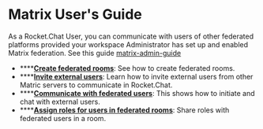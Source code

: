 # Matrix User's Guide

As a Rocket.Chat User, you can communicate with users of other federated platforms provided your workspace Administrator has set up and enabled Matrix federation. See this guide [matrix-admin-guide](../matrix-admin-guide/ "mention")

* \*\*\*\*[**Create federated rooms**](create-a-federated-rooms.md): See how to create federated rooms.
* \*\*\*\*[**Invite external users**](invite-external-users-to-your-rocket.chat-server.md): Learn how to invite external users from other Matric servers to communicate in Rocket.Chat.
* \*\*\*\*[**Communicate with federated users**](communicate-with-a-federated-user.md): This shows how to initiate and chat with external users.
* \*\*\*\*[**Assign roles for users in federated rooms**](assign-roles-for-users-in-federated-rooms.md): Share roles with federated users in a room.
